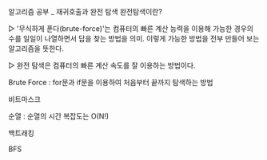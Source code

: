 알고리즘 공부 _ 재귀호출과 완전 탐색
완전탐색이란?

▷ '무식하게 푼다(brute-force)'는 컴퓨터의 빠른 계산 능력을 이용해 가능한 경우의 수를 일일이 나열하면서 답을 찾는 방법을 의미. 이렇게 가능한 방법을 전부 만들어 보는 알고리즘을 뜻한다.

▷ 완전 탐색은 컴퓨터의 빠른 계산 속도를 잘 이용하는 방법이다.

Brute Force : for문과 if문을 이용하여 처음부터 끝까지 탐색하는 방법

비트마스크

순열 : 순열의 시간 복잡도는 O(N!)

백트래킹

BFS
